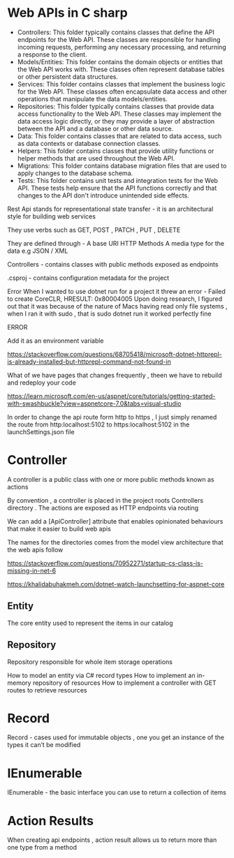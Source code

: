 
# Web APIs in C sharp

* Controllers: This folder typically contains classes that define the API endpoints for the Web API. These classes are responsible for handling incoming requests, performing any necessary processing, and returning a response to the client.
* Models/Entities: This folder contains the domain objects or entities that the Web API works with. These classes often represent database tables or other persistent data structures.
* Services: This folder contains classes that implement the business logic for the Web API. These classes often encapsulate data access and other operations that manipulate the data models/entities.
* Repositories: This folder typically contains classes that provide data access functionality to the Web API. These classes may implement the data access logic directly, or they may provide a layer of abstraction between the API and a database or other data source.
* Data: This folder contains classes that are related to data access, such as data contexts or database connection classes.
* Helpers: This folder contains classes that provide utility functions or helper methods that are used throughout the Web API.
* Migrations: This folder contains database migration files that are used to apply changes to the database schema.
* Tests: This folder contains unit tests and integration tests for the Web API. These tests help ensure that the API functions correctly and that changes to the API don't introduce unintended side effects.

Rest Api stands for representational state transfer - it is an architectural style for building web services

They use verbs such as GET, POST , PATCH , PUT , DELETE

They are defined through -
A base URI
HTTP Methods
A media type for the data e.g JSON / XML

Controllers - contains classes with public methods exposed as endpoints

.csproj - contains configuration metadata for the project

Error
When I wanted to use dotnet run for a project it threw an error - Failed to create CoreCLR, HRESULT: 0x80004005
Upon doing research, I figured out that it was because of the nature of Macs having read only file systems , when I ran it with sudo , that is sudo dotnet run it worked perfectly fine

ERROR

Add it as an environment variable

<https://stackoverflow.com/questions/68705418/microsoft-dotnet-httprepl-is-already-installed-but-httprepl-command-not-found-in>

What of we have pages that changes frequently , theen we have to rebuild and redeploy your code

<https://learn.microsoft.com/en-us/aspnet/core/tutorials/getting-started-with-swashbuckle?view=aspnetcore-7.0&tabs=visual-studio>

In order to change the api route form http to https , I just simply renamed the route from http:localhost:5102 to https:localhost:5102 in the launchSettings.json file

# Controller  

A controller is a public class with one or more public methods known as actions

By convention , a controller is placed in the project roots Controllers directory . The actions are exposed as HTTP endpoints via routing

We can add a [ApiController] attribute that enables opinionated behaviours that make it easier to build web apis

The names for the directories comes from the model view architecture that the web apis follow

<https://stackoverflow.com/questions/70952271/startup-cs-class-is-missing-in-net-6>

<https://khalidabuhakmeh.com/dotnet-watch-launchsetting-for-aspnet-core>

## Entity

The core entity used to represent the items in our catalog

## Repository

Repository responsible for whole item storage operations

How to model an entity via C# record types
How to implement an in-memory repository of resources
How to implement a controller with GET routes to retrieve resources

# Record

Record - cases used for immutable objects , one you get an instance of the types it can’t be modified

# IEnumerable

IEnumerable - the basic interface you can use to return a collection of items

# Action Results

When creating api endpoints , action result allows us to return more than one type from a method
